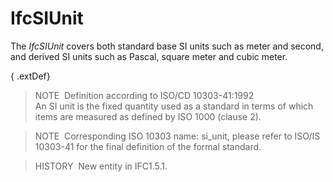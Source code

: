 IfcSIUnit
=========

The _IfcSIUnit_ covers both standard base SI units such as meter and second, and derived SI units such as Pascal, square meter and cubic meter.

{ .extDef}
> NOTE&nbsp; Definition according to ISO/CD 10303-41:1992  
> An SI unit is the fixed quantity used as a standard in terms of which items are measured as defined by ISO 1000 (clause 2).

> NOTE&nbsp; Corresponding ISO 10303 name: si_unit, please refer to ISO/IS 10303-41 for the final definition of the formal standard.

> HISTORY&nbsp; New entity in IFC1.5.1.
